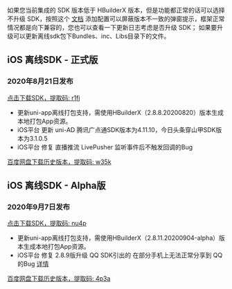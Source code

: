 如果您当前集成的 SDK 版本低于 HBuilderX 版本，但是功能都正常的话可以选择不升级 SDK，按照这个 [文档](https://ask.dcloud.net.cn/article/35627) 添加配置可以屏蔽版本不一致的弹窗提示，框架正常情况都是向下兼容的，您也可以查看一下更新日志考虑是否升级 SDK； 如果要升级可以更新离线sdk包下Bundles、inc、Libs目录下的文件。

## iOS 离线SDK - 正式版

### 2020年8月21日发布 
[点击下载SDK，提取码: r1fj](https://pan.baidu.com/s/1k8Qg6EXwVjeYUA-BVFVbWQ)
+ 更新uni-app离线打包支持，需使用HBuilderX（2.8.8.20200820）版本生成本地打包App资源。
+ iOS平台 更新 uni-AD 腾讯广点通SDK版本为4.11.10，今日头条穿山甲SDK版本为3.1.0.5
+ iOS平台 修复 直播推流 LivePusher 监听事件后不触发回调的Bug

[百度网盘下载历史版本，提取码: w35k](https://pan.baidu.com/s/1gZGJMaSqZQftqgEVtadvEg)



## iOS 离线SDK - Alpha版

### 2020年9月7日发布 
[点击下载SDK，提取码: nu4p](https://pan.baidu.com/s/1r32_a0zAnFyY5cwOE_Ifug)
+ 更新uni-app离线打包支持，需使用HBuilderX（2.8.11.20200904-alpha）版本生成本地打包App资源。
+ iOS平台 修复 2.8.9版升级 QQ SDK引出的 在部分手机上无法正常分享到 QQ 的Bug [详情](https://ask.dcloud.net.cn/question/103383)

  
[百度网盘下载历史版本，提取码: 4p3a](https://pan.baidu.com/s/1C0H4DhfI-wXG0NaR2AiE7g)
